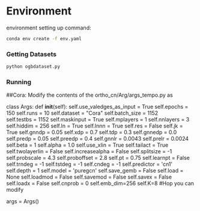 # Environment

environment setting up command:
```sh
conda env create -f env.yaml
```


### Getting Datasets 

```sh
python ogbdataset.py
```

### Running

##Cora:
Modify the contents of the ortho_cn/Arg/args_tempo.py as

class Args:
    def __init__(self):
        self.use_valedges_as_input = True
        self.epochs = 150
        self.runs = 10
        self.dataset = "Cora"
        self.batch_size = 1152  
        self.testbs = 1152 
        self.maskinput = True
        self.mplayers = 1
        self.nnlayers = 3
        self.hiddim = 256
        self.ln = True
        self.lnnn = True
        self.res = False
        self.jk = True
        self.gnndp = 0.05
        self.xdp = 0.7
        self.tdp = 0.3
        self.gnnedp = 0.0
        self.predp = 0.05
        self.preedp = 0.4
        self.gnnlr = 0.0043
        self.prelr = 0.0024
        self.beta = 1
        self.alpha = 1.0
        self.use_xlin = True
        self.tailact = True
        self.twolayerlin = False
        self.increasealpha = False
        self.splitsize = -1
        self.probscale = 4.3
        self.proboffset = 2.8
        self.pt = 0.75
        self.learnpt = False
        self.trndeg = -1
        self.tstdeg = -1
        self.cndeg = -1
        self.predictor = 'cn1'
        self.depth = 1
        self.model = 'puregcn'
        self.save_gemb = False
        self.load = None
        self.loadmod = False
        self.savemod = False
        self.savex = False
        self.loadx = False
        self.cnprob = 0
        self.emb_dim=256
        self.K=8     #Hop you can modify

args = Args()



